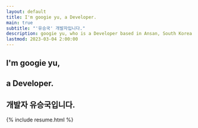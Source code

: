 ```yaml
---
layout: default
title: I'm googie yu, a Developer.
main: true
subtitle: "'유승국' 개발자입니다."
description: googie yu, who is a Developer based in Ansan, South Korea. | '유승국' 개발자입니다.
lastmod: 2023-03-04 2:00:00
---
```

<div class="intro-animation">
<section class="explanation">
    <h1 class="intro">
    I'm googie yu,
    </h1>
    <h1 class="intro">a Developer.
    </h1>
    <h2 class="intro">개발자 유승국입니다.</h2>
</section>
</div>
{% include resume.html %}
